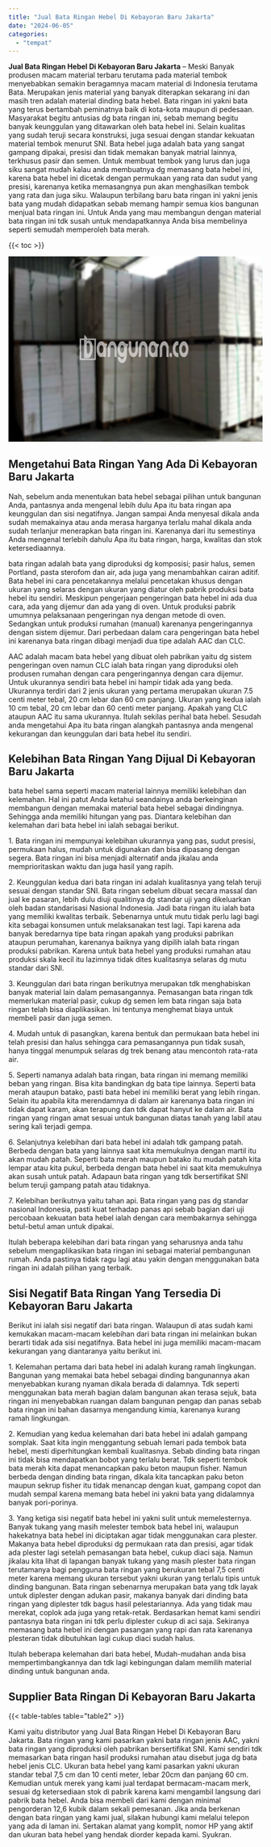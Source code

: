 ```yaml
---
title: "Jual Bata Ringan Hebel Di Kebayoran Baru Jakarta"
date: "2024-06-05"
categories: 
  - "tempat"
---
```


**Jual Bata Ringan Hebel Di Kebayoran Baru Jakarta** – Meski Banyak produsen macam material terbaru terutama pada material tembok menyebabkan semakin beragamnya macam material di Indonesia terutama Bata. Merupakan jenis material yang banyak diterapkan sekarang ini dan masih tren adalah material dinding bata hebel. Bata ringan ini yakni bata yang terus bertambah peminatnya baik di kota-kota maupun di pedesaan. Masyarakat begitu antusias dg bata ringan ini, sebab memang begitu banyak keunggulan yang ditawarkan oleh bata hebel ini. Selain kualitas yang sudah teruji secara konstruksi, juga sesuai dengan standar kekuatan material tembok menurut SNI. Bata hebel juga adalah bata yang sangat gampang dipakai, presisi dan tidak memakan banyak matrial lainnya, terkhusus pasir dan semen. Untuk membuat tembok yang lurus dan juga siku sangat mudah kalau anda membuatnya dg memasang bata hebel ini, karena bata hebel ini dicetak dengan permukaan yang rata dan sudut yang presisi, karenanya ketika memasangnya pun akan menghasilkan tembok yang rata dan juga siku. Walaupun terbilang baru bata ringan ini yakni jenis bata yang mudah didapatkan sebab memang hampir semua kios bangunan menjual bata ringan ini. Untuk Anda yang mau membangun dengan material bata ringan ini tdk susah untuk mendapatkannya Anda bisa membelinya seperti semudah memperoleh bata merah.

{{< toc >}}

![Jual Bata Ringan Hebel Di Kebayoran Baru Jakarta](/images/jual-hebel-murah-38.png)

## Mengetahui Bata Ringan Yang Ada Di Kebayoran Baru Jakarta

Nah, sebelum anda menentukan bata hebel sebagai pilihan untuk bangunan Anda, pantasnya anda mengenal lebih dulu Apa itu bata ringan apa keunggulan dan sisi negatifnya. Jangan sampai Anda menyesal dikala anda sudah memakainya atau anda merasa harganya terlalu mahal dikala anda sudah terlanjur menerapkan bata ringan ini. Karenanya dari itu semestinya Anda mengenal terlebih dahulu Apa itu bata ringan, harga, kwalitas dan stok ketersediaannya.

bata ringan adalah bata yang diproduksi dg komposisi; pasir halus, semen Portland, pasta sterofom dan air, ada juga yang menambahkan cairan aditif. Bata hebel ini cara pencetakannya melalui pencetakan khusus dengan ukuran yang selaras dengan ukuran yang diatur oleh pabrik produksi bata hebel itu sendiri. Meskipun pengerjaan pengeringan bata hebel ini ada dua cara, ada yang dijemur dan ada yang di oven. Untuk produksi pabrik umumnya pelaksanaan pengeringan nya dengan metode di oven. Sedangkan untuk produksi rumahan (manual) karenanya pengeringannya dengan sistem dijemur. Dari perbedaan dalam cara pengeringan bata hebel ini karenanya bata ringan dibagi menjadi dua tipe adalah AAC dan CLC.

AAC adalah macam bata hebel yang dibuat oleh pabrikan yaitu dg sistem pengeringan oven namun CLC ialah bata ringan yang diproduksi oleh produsen rumahan dengan cara pengeringannya dengan cara dijemur. Untuk ukurannya sendiri bata hebel ini hampir tidak ada yang beda. Ukurannya terdiri dari 2 jenis ukuran yang pertama merupakan ukuran 7.5 centi meter tebal, 20 cm lebar dan 60 cm panjang. Ukuran yang kedua ialah 10 cm tebal, 20 cm lebar dan 60 centi meter panjang. Apakah yang CLC ataupun AAC itu sama ukurannya. Itulah sekilas perihal bata hebel. Sesudah anda mengetahui Apa itu bata ringan alangkah pantasnya anda mengenal kekurangan dan keunggulan dari bata hebel itu sendiri.

## Kelebihan Bata Ringan Yang Dijual Di Kebayoran Baru Jakarta

bata hebel sama seperti macam material lainnya memiliki kelebihan dan kelemahan. Hal ini patut Anda ketahui seandainya anda berkeinginan membangun dengan memakai material bata hebel sebagai dindingnya. Sehingga anda memiliki hitungan yang pas. Diantara kelebihan dan kelemahan dari bata hebel ini ialah sebagai berikut.

1\. Bata ringan ini mempunyai kelebihan ukurannya yang pas, sudut presisi, permukaan halus, mudah untuk digunakan dan bisa dipasang dengan segera. Bata ringan ini bisa menjadi alternatif anda jikalau anda memprioritaskan waktu dan juga hasil yang rapih.

2\. Keunggulan kedua dari bata ringan ini adalah kualitasnya yang telah teruji sesuai dengan standar SNI. Bata ringan sebelum dibuat secara massal dan jual ke pasaran, lebih dulu diuji qualitinya dg standar uji yang dikeluarkan oleh badan standarisasi Nasional Indonesia. Jadi bata ringan itu ialah bata yang memiliki kwalitas terbaik. Sebenarnya untuk mutu tidak perlu lagi bagi kita sebagai konsumen untuk melaksanakan test lagi. Tapi karena ada banyak beredarnya tipe bata ringan apakah yang produksi pabrikan ataupun perumahan, karenanya baiknya yang dipilih ialah bata ringan produksi pabrikan. Karena untuk bata hebel yang produksi rumahan atau produksi skala kecil itu lazimnya tidak dites kualitasnya selaras dg mutu standar dari SNI.

3\. Keunggulan dari bata ringan berikutnya merupakan tdk menghabiskan banyak material lain dalam pemasangannya. Pemasangan bata ringan tdk memerlukan material pasir, cukup dg semen lem bata ringan saja bata ringan telah bisa diaplikasikan. Ini tentunya menghemat biaya untuk membeli pasir dan juga semen.

4\. Mudah untuk di pasangkan, karena bentuk dan permukaan bata hebel ini telah presisi dan halus sehingga cara pemasangannya pun tidak susah, hanya tinggal menumpuk selaras dg trek benang atau mencontoh rata-rata air.

5\. Seperti namanya adalah bata ringan, bata ringan ini memang memiliki beban yang ringan. Bisa kita bandingkan dg bata tipe lainnya. Seperti bata merah ataupun batako, pasti bata hebel ini memiliki berat yang lebih ringan. Selain itu apabila kita merendamnya di dalam air karenanya bata ringan ini tidak dapat karam, akan terapung dan tdk dapat hanyut ke dalam air. Bata ringan yang ringan amat sesuai untuk bangunan diatas tanah yang labil atau sering kali terjadi gempa.

6\. Selanjutnya kelebihan dari bata hebel ini adalah tdk gampang patah. Berbeda dengan bata yang lainnya saat kita memukulnya dengan martil itu akan mudah patah. Seperti bata merah maupun batako itu mudah patah kita lempar atau kita pukul, berbeda dengan bata hebel ini saat kita memukulnya akan susah untuk patah. Adapaun bata ringan yang tdk bersertifikat SNI belum teruji gampang patah atau tidaknya.

7\. Kelebihan berikutnya yaitu tahan api. Bata ringan yang pas dg standar nasional Indonesia, pasti kuat terhadap panas api sebab bagian dari uji percobaan kekuatan bata hebel ialah dengan cara membakarnya sehingga betul-betul aman untuk dipakai.

Itulah beberapa kelebihan dari bata ringan yang seharusnya anda tahu sebelum mengaplikasikan bata ringan ini sebagai material pembangunan rumah. Anda pastinya tidak ragu lagi atau yakin dengan menggunakan bata ringan ini adalah pilihan yang terbaik.

## Sisi Negatif Bata Ringan Yang Tersedia Di Kebayoran Baru Jakarta

Berikut ini ialah sisi negatif dari bata ringan. Walaupun di atas sudah kami kemukakan macam-macam kelebihan dari bata ringan ini melainkan bukan berarti tidak ada sisi negatifnya. Bata hebel ini juga memiliki macam-macam kekurangan yang diantaranya yaitu berikut ini.

1\. Kelemahan pertama dari bata hebel ini adalah kurang ramah lingkungan. Bangunan yang memakai bata hebel sebagai dinding bangunannya akan menyebabkan kurang nyaman dikala berada di dalamnya. Tdk seperti menggunakan bata merah bagian dalam bangunan akan terasa sejuk, bata ringan ini menyebabkan ruangan dalam bangunan pengap dan panas sebab bata ringan ini bahan dasarnya mengandung kimia, karenanya kurang ramah lingkungan.

2\. Kemudian yang kedua kelemahan dari bata hebel ini adalah gampang somplak. Saat kita ingin menggantung sebuah lemari pada tembok bata hebel, mesti diperhitungkan kembali kualitasnya. Sebab dinding bata ringan ini tidak bisa mendapatkan bobot yang terlalu berat. Tdk seperti tembok bata merah kita dapat menancapkan paku beton maupun fisher. Namun berbeda dengan dinding bata ringan, dikala kita tancapkan paku beton maupun sekrup fisher itu tidak menancap dengan kuat, gampang copot dan mudah sempal karena memang bata hebel ini yakni bata yang didalamnya banyak pori-porinya.

3\. Yang ketiga sisi negatif bata hebel ini yakni sulit untuk memelesternya. Banyak tukang yang masih melester tembok bata hebel ini, walaupun hakekatnya bata hebel ini diciptakan agar tidak menggunakan cara plester. Makanya bata hebel diproduksi dg permukaan rata dan presisi, agar tidak ada plester lagi setelah pemasangan bata hebel, cukup diaci saja. Namun jikalau kita lihat di lapangan banyak tukang yang masih plester bata ringan terutamanya bagi pengguna bata ringan yang berukuran tebal 7,5 centi meter karena memang ukuran tersebut yakni ukuran yang terlalu tipis untuk dinding bangunan. Bata ringan sebenarnya merupakan bata yang tdk layak untuk diplester dengan adukan pasir, makanya banyak dari dinding bata ringan yang diplester tdk bagus hasil pelestariannya. Ada yang tidak mau merekat, coplok ada juga yang retak-retak. Berdasarkan hemat kami sendiri pantasnya bata ringan ini tdk perlu diplester cukup di aci saja. Sekiranya memasang bata hebel ini dengan pasangan yang rapi dan rata karenanya plesteran tidak dibutuhkan lagi cukup diaci sudah halus.

Itulah beberapa kelemahan dari bata hebel, Mudah-mudahan anda bisa mempertimbangkannya dan tdk lagi kebingungan dalam memilih material dinding untuk bangunan anda.

## Supplier Bata Ringan Di Kebayoran Baru Jakarta

{{< table-tables table="table2" >}}

Kami yaitu distributor yang Jual Bata Ringan Hebel Di Kebayoran Baru Jakarta. Bata ringan yang kami pasarkan yakni bata ringan jenis AAC, yakni bata ringan yang diproduksi oleh pabrikan bersertifikat SNI. Kami sendiri tdk memasarkan bata ringan hasil produksi rumahan atau disebut juga dg bata hebel jenis CLC. Ukuran bata hebel yang kami pasarkan yakni ukuran standar tebal 7,5 cm dan 10 centi meter, lebar 20cm dan panjang 60 cm. Kemudian untuk merek yang kami jual terdapat bermacam-macam merk, sesuai dg ketersediaan stok di pabrik karena kami mengambil langsung dari pabrik bata hebel. Anda bisa membeli dari kami dengan minimal pengorderan 12,6 kubik dalam sekali pemesanan. Jika anda berkenan dengan bata ringan yang kami jual, silakan hubungi kami melalui telepon yang ada di laman ini. Sertakan alamat yang komplit, nomor HP yang aktif dan ukuran bata hebel yang hendak diorder kepada kami. Syukran.
